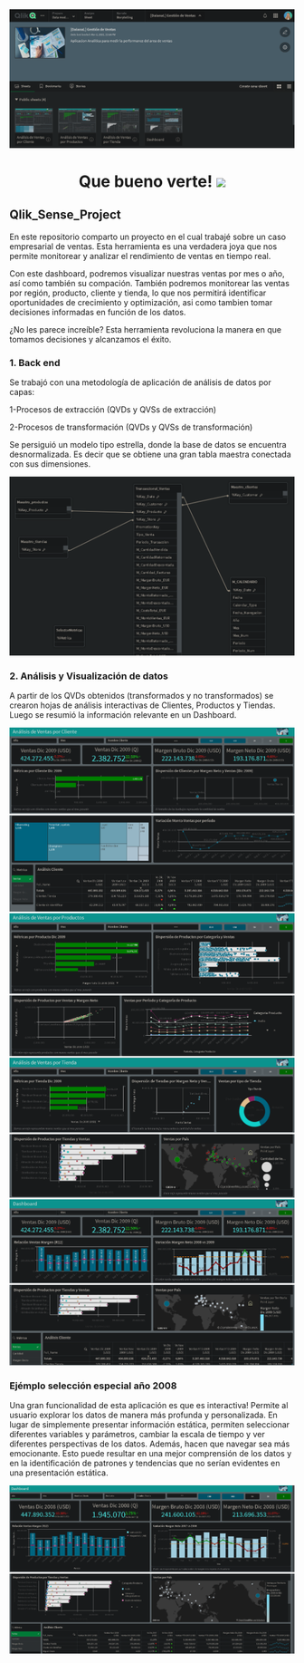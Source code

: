 <div id="header" align="center">
  <img src="https://github.com/Dlavec/Qlik_Sense_Project/blob/main/Images/Gestion_de_ventas.PNG"/>
  <h1 align="center">Que bueno verte!
  <img src="https://media.giphy.com/media/hvRJCLFzcasrR4ia7z/giphy.gif" width="30px"/>
  </h1>
</div>

## Qlik_Sense_Project
En este repositorio comparto un proyecto en el cual trabajé sobre un caso empresarial de ventas. Esta herramienta es una verdadera joya que nos permite monitorear y analizar el rendimiento de ventas en tiempo real. 

Con este dashboard, podremos visualizar nuestras ventas por mes o año, así como también su compación. También podremos monitorear las ventas por región, producto, cliente y tienda, lo que nos permitirá identificar oportunidades de crecimiento y optimización, asi como tambien tomar decisiones informadas en función de los datos.

¿No les parece increíble? Esta herramienta revoluciona la manera en que tomamos decisiones y alcanzamos el éxito.

### 1. Back end

Se trabajó con una metodología de aplicación de análisis de datos por capas:

1-Procesos de extracción (QVDs y QVSs de extracción)

2-Procesos de transformación (QVDs y QVSs de transformación)

Se persiguió un modelo tipo estrella, donde la base de datos se encuentra desnormalizada.
Es decir que se obtiene una gran tabla maestra conectada con sus dimensiones.

<div id="header" align="center">
  <img src="https://github.com/Dlavec/Qlik_Sense_Project/blob/main/Images/Modelo_estrella.PNG"   width="800px"/>
  </div>

### 2. Análisis y Visualización de datos

A partir de los QVDs obtenidos (transformados y no transformados) se crearon hojas de análisis interactivas de Clientes, Productos y Tiendas.
Luego se resumió la información relevante en un Dashboard.

<div id="header" align="center">
  
  <img src="https://github.com/Dlavec/Qlik_Sense_Project/blob/main/Images/Clientes_1.PNG"/>
  
  <img src="https://github.com/Dlavec/Qlik_Sense_Project/blob/main/Images/Clientes_2.PNG"/>
  
  <img src="https://github.com/Dlavec/Qlik_Sense_Project/blob/main/Images/Productos_1.PNG"/>
  
  <img src="https://github.com/Dlavec/Qlik_Sense_Project/blob/main/Images/Productos_2.PNG"/>
  
  <img src="https://github.com/Dlavec/Qlik_Sense_Project/blob/main/Images/Tiendas_1.PNG"/>
  
  <img src="https://github.com/Dlavec/Qlik_Sense_Project/blob/main/Images/Tiendas_2.PNG"/>
  
  <img src="https://github.com/Dlavec/Qlik_Sense_Project/blob/main/Images/Dashboard_1.PNG"/>
  
  <img src="https://github.com/Dlavec/Qlik_Sense_Project/blob/main/Images/Dashboard_2.PNG"/>
  
  </div>

### Ejémplo selección especial año 2008 
Una gran funcionalidad de esta aplicación es que es interactiva! Permite al usuario explorar los datos de manera más profunda y personalizada. En lugar de simplemente presentar información estática, permiten seleccionar diferentes variables y parámetros, cambiar la escala de tiempo y ver diferentes perspectivas de los datos. Además, hacen que navegar sea más emocionante. Esto puede resultar en una mejor comprensión de los datos y en la identificación de patrones y tendencias que no serían evidentes en una presentación estática.

<div id="header" align="center">
  <img src="https://github.com/Dlavec/Qlik_Sense_Project/blob/main/Images/Seleccion_2008.png"/>
  <img src="https://github.com/Dlavec/Qlik_Sense_Project/blob/main/Images/Seleccion_2008_2.png"/>
  </div>
